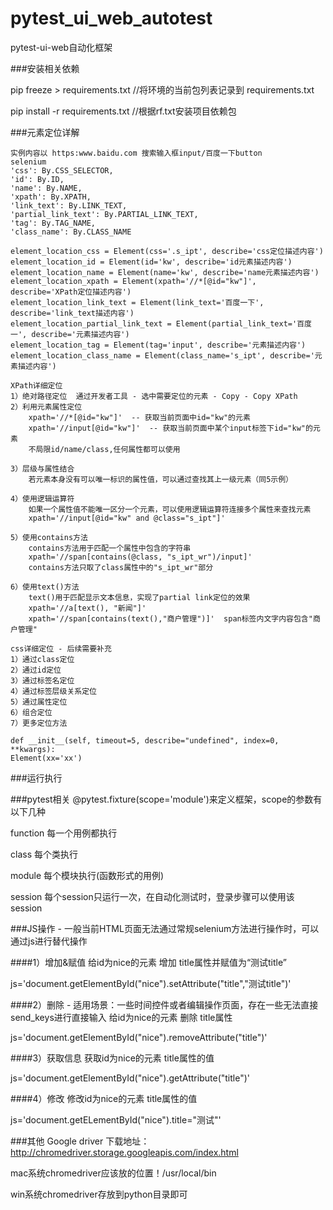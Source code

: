 # pytest_ui_web_autotest
pytest-ui-web自动化框架

###安装相关依赖

pip freeze > requirements.txt  //将环境的当前包列表记录到 requirements.txt

pip install -r requirements.txt //根据rf.txt安装项目依赖包

###元素定位详解

    
    实例内容以 https:www.baidu.com 搜索输入框input/百度一下button
    selenium
    'css': By.CSS_SELECTOR,
    'id': By.ID,
    'name': By.NAME,
    'xpath': By.XPATH,
    'link_text': By.LINK_TEXT,
    'partial_link_text': By.PARTIAL_LINK_TEXT,
    'tag': By.TAG_NAME,
    'class_name': By.CLASS_NAME
    
    element_location_css = Element(css='.s_ipt', describe='css定位描述内容')
    element_location_id = Element(id='kw', describe='id元素描述内容')
    element_location_name = Element(name='kw', describe='name元素描述内容')
    element_location_xpath = Element(xpath='//*[@id="kw"]', describe='XPath定位描述内容')
    element_location_link_text = Element(link_text='百度一下', describe='link_text描述内容')
    element_location_partial_link_text = Element(partial_link_text='百度一', describe='元素描述内容')
    element_location_tag = Element(tag='input', describe='元素描述内容')
    element_location_class_name = Element(class_name='s_ipt', describe='元素描述内容')
    
    XPath详细定位
    1）绝对路径定位  通过开发者工具 - 选中需要定位的元素 - Copy - Copy XPath
    2）利用元素属性定位
        xpath='//*[@id="kw"]'  -- 获取当前页面中id="kw"的元素
        xpath='//input[@id="kw"]'  -- 获取当前页面中某个input标签下id="kw"的元素
        不局限id/name/class,任何属性都可以使用
        
    3）层级与属性结合
        若元素本身没有可以唯一标识的属性值，可以通过查找其上一级元素（同5示例）
        
    4）使用逻辑运算符
        如果一个属性值不能唯一区分一个元素，可以使用逻辑运算符连接多个属性来查找元素
        xpath='//input[@id="kw" and @class="s_ipt"]' 
        
    5）使用contains方法 
        contains方法用于匹配一个属性中包含的字符串
        xpath='//span[contains(@class, "s_ipt_wr")/input]' 
        contains方法只取了class属性中的"s_ipt_wr"部分
        
    6）使用text()方法
        text()用于匹配显示文本信息，实现了partial link定位的效果
        xpath='//a[text(), "新闻"]' 
        xpath='//span[contains(text(),"商户管理")]'  span标签内文字内容包含"商户管理"
    
    css详细定位 - 后续需要补充
    1）通过class定位
    2）通过id定位
    3）通过标签名定位
    4）通过标签层级关系定位
    5）通过属性定位
    6）组合定位
    7）更多定位方法
    
    def __init__(self, timeout=5, describe="undefined", index=0, **kwargs):
    Element(xx='xx')
    


###运行执行


###pytest相关
@pytest.fixture(scope='module')来定义框架，scope的参数有以下几种

function 每一个用例都执行

class 每个类执行

module 每个模块执行(函数形式的用例)

session  每个session只运行一次，在自动化测试时，登录步骤可以使用该session

###JS操作 - 一般当前HTML页面无法通过常规selenium方法进行操作时，可以通过js进行替代操作

####1）增加&赋值
给id为nice的元素 增加 title属性并赋值为“测试title”

js='document.getElementById("nice").setAttribute("title","测试title")'

####2）删除 - 适用场景：一些时间控件或者编辑操作页面，存在一些无法直接send_keys进行直接输入
给id为nice的元素 删除 title属性

js='document.getElementById("nice").removeAttribute("title")'

####3）获取信息
获取id为nice的元素 title属性的值

js='document.getElementById("nice").getAttribute("title")'

####4）修改
修改id为nice的元素 title属性的值

js='document.getELementById("nice").title="测试"'


###其他
Google driver 下载地址：http://chromedriver.storage.googleapis.com/index.html

mac系统chromedriver应该放的位置！/usr/local/bin

win系统chromedriver存放到python目录即可